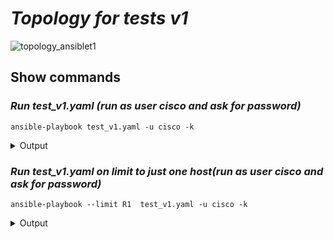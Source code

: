 # ***Topology for tests v1***

![topology_ansiblet1](https://user-images.githubusercontent.com/50756076/58367722-a2c46780-7ee2-11e9-83c0-2cfe1c9e01cd.jpg)

## Show commands

### ***Run test_v1.yaml (run as user cisco and ask for password)***
```
ansible-playbook test_v1.yaml -u cisco -k
```
<details>
<summary>Output</summary>

<pre>
PLAY [Routers] **********************************************************************************

TASK [Show run] *********************************************************************************
ok: [R10]
ok: [R1]
ok: [R4]
ok: [R2]
ok: [R7]
ok: [R3]
ok: [R8]
ok: [R5]
ok: [R9]
ok: [R6]

TASK [debug] ************************************************************************************
ok: [R1] => {
    "ipbrief.stdout_lines": [
        [
            "Interface                  IP-Address      OK? Method Status                Protocol",
            "Ethernet0/0                unassigned      YES NVRAM  administratively down down    ",
            "GigabitEthernet0/0         10.0.0.2        YES NVRAM  up                    up      ",
            "GigabitEthernet1/0         20.0.0.1        YES NVRAM  up                    up      ",
            "GigabitEthernet2/0         unassigned      YES NVRAM  administratively down down    ",
            "SSLVPN-VIF0                unassigned      NO  unset  up                    up"
        ]
    ]
}
ok: [R4] => {
    "ipbrief.stdout_lines": [
        [
            "Interface                  IP-Address      OK? Method Status                Protocol",
            "Ethernet0/0                unassigned      YES NVRAM  administratively down down    ",
            "GigabitEthernet0/0         10.0.0.4        YES NVRAM  up                    up      ",
            "GigabitEthernet1/0         40.0.0.1        YES NVRAM  up                    up      ",
            "GigabitEthernet2/0         unassigned      YES NVRAM  administratively down down    ",
            "SSLVPN-VIF0                unassigned      NO  unset  up                    up"
        ]
    ]
}
ok: [R10] => {
    "ipbrief.stdout_lines": [
        [
            "Interface                  IP-Address      OK? Method Status                Protocol",
            "Ethernet0/0                unassigned      YES unset  administratively down down    ",
            "GigabitEthernet0/0         10.0.0.1        YES manual up                    up      ",
            "GigabitEthernet1/0         unassigned      YES unset  administratively down down    ",
            "GigabitEthernet2/0         192.168.1.100   YES manual up                    up      ",
            "SSLVPN-VIF0                unassigned      NO  unset  up                    up"
        ]
    ]
}
ok: [R7] => {
    "ipbrief.stdout_lines": [
        [
            "Interface                  IP-Address      OK? Method Status                Protocol",
            "Ethernet0/0                unassigned      YES NVRAM  administratively down down    ",
            "GigabitEthernet0/0         10.0.0.3        YES NVRAM  up                    up      ",
            "GigabitEthernet1/0         30.0.0.1        YES manual up                    up      ",
            "GigabitEthernet2/0         unassigned      YES NVRAM  administratively down down    ",
            "SSLVPN-VIF0                unassigned      NO  unset  up                    up"
        ]
    ]
}
ok: [R2] => {
    "ipbrief.stdout_lines": [
        [
            "Interface                  IP-Address      OK? Method Status                Protocol",
            "Ethernet0/0                unassigned      YES NVRAM  administratively down down    ",
            "GigabitEthernet0/0         unassigned      YES NVRAM  administratively down down    ",
            "GigabitEthernet1/0         20.0.0.2        YES NVRAM  up                    up      ",
            "GigabitEthernet2/0         20.1.0.1        YES NVRAM  up                    up      ",
            "SSLVPN-VIF0                unassigned      NO  unset  up                    up"
        ]
    ]
}
ok: [R3] => {
    "ipbrief.stdout_lines": [
        [
            "Interface                  IP-Address      OK? Method Status                Protocol",
            "Ethernet0/0                unassigned      YES NVRAM  administratively down down    ",
            "GigabitEthernet0/0         unassigned      YES NVRAM  administratively down down    ",
            "GigabitEthernet1/0         unassigned      YES NVRAM  administratively down down    ",
            "GigabitEthernet2/0         20.1.0.2        YES NVRAM  up                    up      ",
            "SSLVPN-VIF0                unassigned      NO  unset  up                    up"
        ]
    ]
}
ok: [R8] => {
    "ipbrief.stdout_lines": [
        [
            "Interface                  IP-Address      OK? Method Status                Protocol",
            "Ethernet0/0                unassigned      YES NVRAM  administratively down down    ",
            "GigabitEthernet0/0         unassigned      YES NVRAM  administratively down down    ",
            "GigabitEthernet1/0         30.0.0.2        YES NVRAM  up                    up      ",
            "GigabitEthernet2/0         30.1.0.1        YES NVRAM  up                    up      ",
            "SSLVPN-VIF0                unassigned      NO  unset  up                    up"
        ]
    ]
}
ok: [R9] => {
    "ipbrief.stdout_lines": [
        [
            "Interface                  IP-Address      OK? Method Status                Protocol",
            "Ethernet0/0                unassigned      YES NVRAM  administratively down down    ",
            "GigabitEthernet0/0         unassigned      YES NVRAM  administratively down down    ",
            "GigabitEthernet1/0         unassigned      YES NVRAM  administratively down down    ",
            "GigabitEthernet2/0         30.1.0.2        YES NVRAM  up                    up      ",
            "SSLVPN-VIF0                unassigned      NO  unset  up                    up"
        ]
    ]
}
ok: [R5] => {
    "ipbrief.stdout_lines": [
        [
            "Interface                  IP-Address      OK? Method Status                Protocol",
            "Ethernet0/0                unassigned      YES NVRAM  administratively down down    ",
            "GigabitEthernet0/0         unassigned      YES NVRAM  administratively down down    ",
            "GigabitEthernet1/0         40.0.0.2        YES NVRAM  up                    up      ",
            "GigabitEthernet2/0         40.1.0.1        YES NVRAM  up                    up      ",
            "SSLVPN-VIF0                unassigned      NO  unset  up                    up"
        ]
    ]
}
ok: [R6] => {
    "ipbrief.stdout_lines": [
        [
            "Interface                  IP-Address      OK? Method Status                Protocol",
            "Ethernet0/0                unassigned      YES NVRAM  administratively down down    ",
            "GigabitEthernet0/0         unassigned      YES NVRAM  administratively down down    ",
            "GigabitEthernet1/0         unassigned      YES NVRAM  administratively down down    ",
            "GigabitEthernet2/0         40.1.0.2        YES NVRAM  up                    up      ",
            "SSLVPN-VIF0                unassigned      NO  unset  up                    up"
        ]
    ]
}

PLAY RECAP **************************************************************************************
R1                         : ok=2    changed=0    unreachable=0    failed=0    skipped=0    rescued=0    ignored=0
R10                        : ok=2    changed=0    unreachable=0    failed=0    skipped=0    rescued=0    ignored=0
R2                         : ok=2    changed=0    unreachable=0    failed=0    skipped=0    rescued=0    ignored=0
R3                         : ok=2    changed=0    unreachable=0    failed=0    skipped=0    rescued=0    ignored=0
R4                         : ok=2    changed=0    unreachable=0    failed=0    skipped=0    rescued=0    ignored=0
R5                         : ok=2    changed=0    unreachable=0    failed=0    skipped=0    rescued=0    ignored=0
R6                         : ok=2    changed=0    unreachable=0    failed=0    skipped=0    rescued=0    ignored=0
R7                         : ok=2    changed=0    unreachable=0    failed=0    skipped=0    rescued=0    ignored=0
R8                         : ok=2    changed=0    unreachable=0    failed=0    skipped=0    rescued=0    ignored=0
R9                         : ok=2    changed=0    unreachable=0    failed=0    skipped=0    rescued=0    ignored=0

</pre>
</details>

### ***Run test_v1.yaml on limit to just one host(run as user cisco and ask for password)***
```
ansible-playbook --limit R1  test_v1.yaml -u cisco -k
```
<details>
<summary>Output</summary>

<pre>
PLAY [Routers] **********************************************************************************

TASK [Show run] *********************************************************************************
ok: [R1]

TASK [debug] ************************************************************************************
ok: [R1] => {
    "ipbrief.stdout_lines": [
        [
            "Interface                  IP-Address      OK? Method Status                Protocol",
            "Ethernet0/0                unassigned      YES NVRAM  administratively down down    ",
            "GigabitEthernet0/0         10.0.0.2        YES NVRAM  up                    up      ",
            "GigabitEthernet1/0         20.0.0.1        YES NVRAM  up                    up      ",
            "GigabitEthernet2/0         unassigned      YES NVRAM  administratively down down    ",
            "SSLVPN-VIF0                unassigned      NO  unset  up                    up"
        ]
    ]
}

PLAY RECAP **************************************************************************************
R1                         : ok=2    changed=0    unreachable=0    failed=0    skipped=0    rescued=0    ignored=0
</pre>
</details>
